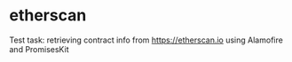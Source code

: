 # etherscan
Test task: retrieving contract info from https://etherscan.io using Alamofire and PromisesKit 
